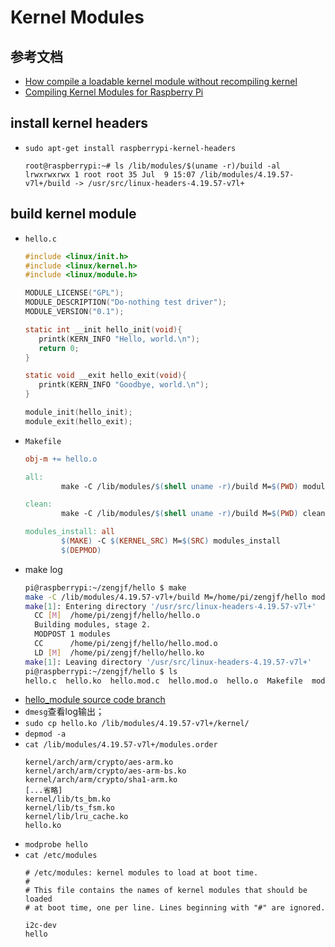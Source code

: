# Kernel Modules

## 参考文档

* [How compile a loadable kernel module without recompiling kernel](https://raspberrypi.stackexchange.com/questions/39845/how-compile-a-loadable-kernel-module-without-recompiling-kernel)
* [Compiling Kernel Modules for Raspberry Pi](https://bchavez.bitarmory.com/compiling-kernel-modules-for-raspberry-pi/#)

## install kernel headers

* `sudo apt-get install raspberrypi-kernel-headers`
  ```
  root@raspberrypi:~# ls /lib/modules/$(uname -r)/build -al
  lrwxrwxrwx 1 root root 35 Jul  9 15:07 /lib/modules/4.19.57-v7l+/build -> /usr/src/linux-headers-4.19.57-v7l+
  ```

## build kernel module

* `hello.c`
  ```C
  #include <linux/init.h>
  #include <linux/kernel.h>
  #include <linux/module.h>
  
  MODULE_LICENSE("GPL");
  MODULE_DESCRIPTION("Do-nothing test driver");
  MODULE_VERSION("0.1");
  
  static int __init hello_init(void){
     printk(KERN_INFO "Hello, world.\n");
     return 0;
  }
  
  static void __exit hello_exit(void){
     printk(KERN_INFO "Goodbye, world.\n");
  }
  
  module_init(hello_init);
  module_exit(hello_exit);
  ```
* `Makefile`
  ```Makefile
  obj-m += hello.o
  
  all:
          make -C /lib/modules/$(shell uname -r)/build M=$(PWD) modules
  
  clean:
          make -C /lib/modules/$(shell uname -r)/build M=$(PWD) clean
  
  modules_install: all
          $(MAKE) -C $(KERNEL_SRC) M=$(SRC) modules_install
          $(DEPMOD)
  ```
* make log
  ```sh
  pi@raspberrypi:~/zengjf/hello $ make
  make -C /lib/modules/4.19.57-v7l+/build M=/home/pi/zengjf/hello modules
  make[1]: Entering directory '/usr/src/linux-headers-4.19.57-v7l+'
    CC [M]  /home/pi/zengjf/hello/hello.o
    Building modules, stage 2.
    MODPOST 1 modules
    CC      /home/pi/zengjf/hello/hello.mod.o
    LD [M]  /home/pi/zengjf/hello/hello.ko
  make[1]: Leaving directory '/usr/src/linux-headers-4.19.57-v7l+'
  pi@raspberrypi:~/zengjf/hello $ ls
  hello.c  hello.ko  hello.mod.c  hello.mod.o  hello.o  Makefile  modules.order  Module.symvers
  ```
* [hello_module source code branch](https://github.com/ZengjfOS/RaspberryPi/tree/hello_module)
* `dmesg`查看log输出；
* `sudo cp hello.ko /lib/modules/4.19.57-v7l+/kernel/`
* `depmod -a`
* `cat /lib/modules/4.19.57-v7l+/modules.order`
  ```
  kernel/arch/arm/crypto/aes-arm.ko
  kernel/arch/arm/crypto/aes-arm-bs.ko
  kernel/arch/arm/crypto/sha1-arm.ko
  [...省略]
  kernel/lib/ts_bm.ko
  kernel/lib/ts_fsm.ko
  kernel/lib/lru_cache.ko
  hello.ko
  ```
* `modprobe hello`
* `cat /etc/modules`
  ```
  # /etc/modules: kernel modules to load at boot time.
  #
  # This file contains the names of kernel modules that should be loaded
  # at boot time, one per line. Lines beginning with "#" are ignored.
  
  i2c-dev
  hello
  ```